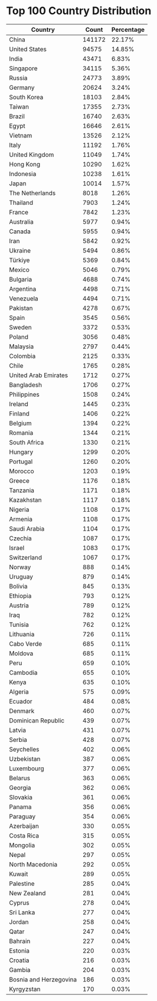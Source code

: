# Top 100 Country Distribution
| Country | Count | Percentage |
|----|----|----|
| China | 141172 | 22.17% |
| United States | 94575 | 14.85% |
| India | 43471 | 6.83% |
| Singapore | 34115 | 5.36% |
| Russia | 24773 | 3.89% |
| Germany | 20624 | 3.24% |
| South Korea | 18103 | 2.84% |
| Taiwan | 17355 | 2.73% |
| Brazil | 16740 | 2.63% |
| Egypt | 16646 | 2.61% |
| Vietnam | 13526 | 2.12% |
| Italy | 11192 | 1.76% |
| United Kingdom | 11049 | 1.74% |
| Hong Kong | 10290 | 1.62% |
| Indonesia | 10238 | 1.61% |
| Japan | 10014 | 1.57% |
| The Netherlands | 8018 | 1.26% |
| Thailand | 7903 | 1.24% |
| France | 7842 | 1.23% |
| Australia | 5977 | 0.94% |
| Canada | 5955 | 0.94% |
| Iran | 5842 | 0.92% |
| Ukraine | 5494 | 0.86% |
| Türkiye | 5369 | 0.84% |
| Mexico | 5046 | 0.79% |
| Bulgaria | 4688 | 0.74% |
| Argentina | 4498 | 0.71% |
| Venezuela | 4494 | 0.71% |
| Pakistan | 4278 | 0.67% |
| Spain | 3545 | 0.56% |
| Sweden | 3372 | 0.53% |
| Poland | 3056 | 0.48% |
| Malaysia | 2797 | 0.44% |
| Colombia | 2125 | 0.33% |
| Chile | 1765 | 0.28% |
| United Arab Emirates | 1712 | 0.27% |
| Bangladesh | 1706 | 0.27% |
| Philippines | 1508 | 0.24% |
| Ireland | 1445 | 0.23% |
| Finland | 1406 | 0.22% |
| Belgium | 1394 | 0.22% |
| Romania | 1344 | 0.21% |
| South Africa | 1330 | 0.21% |
| Hungary | 1299 | 0.20% |
| Portugal | 1260 | 0.20% |
| Morocco | 1203 | 0.19% |
| Greece | 1176 | 0.18% |
| Tanzania | 1171 | 0.18% |
| Kazakhstan | 1117 | 0.18% |
| Nigeria | 1108 | 0.17% |
| Armenia | 1108 | 0.17% |
| Saudi Arabia | 1104 | 0.17% |
| Czechia | 1087 | 0.17% |
| Israel | 1083 | 0.17% |
| Switzerland | 1067 | 0.17% |
| Norway | 888 | 0.14% |
| Uruguay | 879 | 0.14% |
| Bolivia | 845 | 0.13% |
| Ethiopia | 793 | 0.12% |
| Austria | 789 | 0.12% |
| Iraq | 782 | 0.12% |
| Tunisia | 762 | 0.12% |
| Lithuania | 726 | 0.11% |
| Cabo Verde | 685 | 0.11% |
| Moldova | 685 | 0.11% |
| Peru | 659 | 0.10% |
| Cambodia | 655 | 0.10% |
| Kenya | 635 | 0.10% |
| Algeria | 575 | 0.09% |
| Ecuador | 484 | 0.08% |
| Denmark | 460 | 0.07% |
| Dominican Republic | 439 | 0.07% |
| Latvia | 431 | 0.07% |
| Serbia | 428 | 0.07% |
| Seychelles | 402 | 0.06% |
| Uzbekistan | 387 | 0.06% |
| Luxembourg | 377 | 0.06% |
| Belarus | 363 | 0.06% |
| Georgia | 362 | 0.06% |
| Slovakia | 361 | 0.06% |
| Panama | 356 | 0.06% |
| Paraguay | 354 | 0.06% |
| Azerbaijan | 330 | 0.05% |
| Costa Rica | 315 | 0.05% |
| Mongolia | 302 | 0.05% |
| Nepal | 297 | 0.05% |
| North Macedonia | 292 | 0.05% |
| Kuwait | 289 | 0.05% |
| Palestine | 285 | 0.04% |
| New Zealand | 281 | 0.04% |
| Cyprus | 278 | 0.04% |
| Sri Lanka | 277 | 0.04% |
| Jordan | 258 | 0.04% |
| Qatar | 247 | 0.04% |
| Bahrain | 227 | 0.04% |
| Estonia | 220 | 0.03% |
| Croatia | 216 | 0.03% |
| Gambia | 204 | 0.03% |
| Bosnia and Herzegovina | 186 | 0.03% |
| Kyrgyzstan | 170 | 0.03% |
